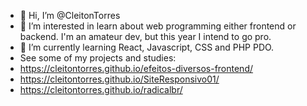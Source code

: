 - 👋 Hi, I’m @CleitonTorres
- 👀 I’m interested in learn about web programming either frontend or backend. I'm an amateur dev, but this year I intend to go pro.
- 🌱 I’m currently learning React, Javascript, CSS and PHP PDO.
- See some of my projects and studies:
-  https://cleitontorres.github.io/efeitos-diversos-frontend/
-  https://cleitontorres.github.io/SiteResponsivo01/ 
-  https://cleitontorres.github.io/radicalbr/

<!---
CleitonTorres/CleitonTorres is a ✨ special ✨ repository because its `README.md` (this file) appears on your GitHub profile.
You can click the Preview link to take a look at your changes.
--->
